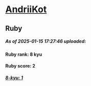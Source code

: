 # [AndriiKot](https://www.codewars.com/users/AndriiKot) 
## Ruby

##### As of 2025-01-15 17:27:46 uploaded:

#### Ruby rank: 8 kyu

#### Ruby score: 2

##### [8-kyu: 1]()

